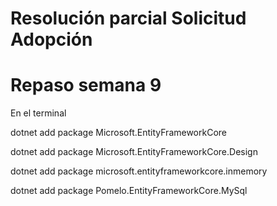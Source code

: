 # Resolución parcial Solicitud Adopción
# Repaso semana 9

En el terminal

dotnet add package Microsoft.EntityFrameworkCore

dotnet add package Microsoft.EntityFrameworkCore.Design

dotnet add package microsoft.entityframeworkcore.inmemory

dotnet add package Pomelo.EntityFrameworkCore.MySql 